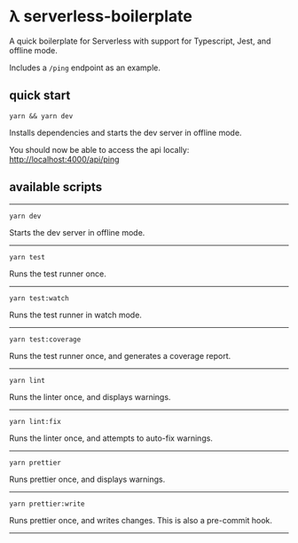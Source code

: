 # λ serverless-boilerplate

A quick boilerplate for Serverless with support for Typescript, Jest, and offline mode.

Includes a `/ping` endpoint as an example.

## quick start

```
yarn && yarn dev
```
Installs dependencies and starts the dev server in offline mode.

You should now be able to access the api locally:
[http://localhost:4000/api/ping](http://localhost:4000/api/ping)

## available scripts
---

```
yarn dev
```
Starts the dev server in offline mode.

---

```
yarn test
```
Runs the test runner once.

---

```
yarn test:watch
```
Runs the test runner in watch mode.

---

```
yarn test:coverage
```
Runs the test runner once, and generates a coverage report.

---

```
yarn lint
```
Runs the linter once, and displays warnings.

---

```
yarn lint:fix
```
Runs the linter once, and attempts to auto-fix warnings.

---

```
yarn prettier
```
Runs prettier once, and displays warnings.

---

```
yarn prettier:write
```
Runs prettier once, and writes changes. This is also a pre-commit hook.

---